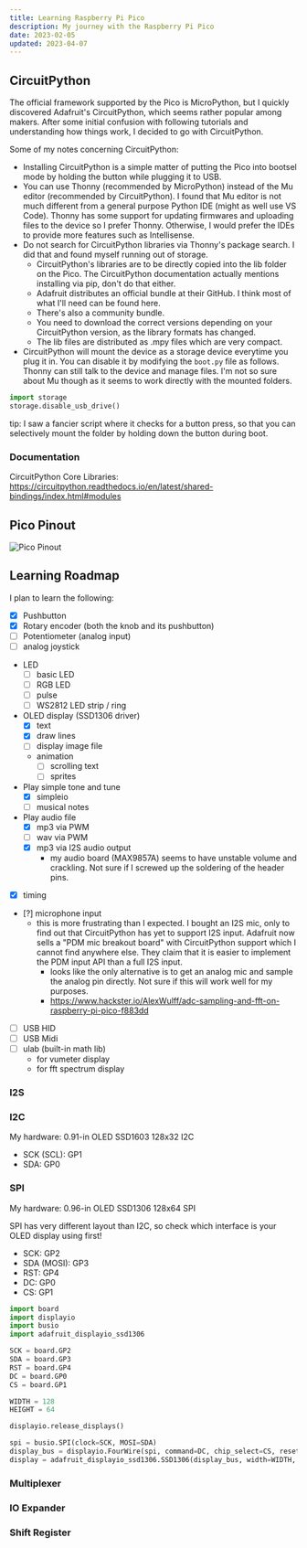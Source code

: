 ```yaml
---
title: Learning Raspberry Pi Pico
description: My journey with the Raspberry Pi Pico
date: 2023-02-05
updated: 2023-04-07
---
```

## CircuitPython

The official framework supported by the Pico is MicroPython, but I quickly discovered Adafruit's CircuitPython, which seems rather popular among makers. After some initial confusion with following tutorials and understanding how things work, I decided to go with CircuitPython.

Some of my notes concerning CircuitPython:

- Installing CircuitPython is a simple matter of putting the Pico into bootsel mode by holding the button while plugging it to USB.
- You can use Thonny (recommended by MicroPython) instead of the Mu editor (recommended by CircuitPython). I found that Mu editor is not much different from a general purpose Python IDE (might as well use VS Code). Thonny has some support for updating firmwares and uploading files to the device so I prefer Thonny. Otherwise, I would prefer the IDEs to provide more features such as Intellisense.
- Do not search for CircuitPython libraries via Thonny's package search. I did that and found myself running out of storage.
  - CircuitPython's libraries are to be directly copied into the lib folder on the Pico. The CircuitPython documentation actually mentions installing via pip, don't do that either.
  - Adafruit distributes an official bundle at their GitHub. I think most of what I'll need can be found here.
  - There's also a community bundle.
  - You need to download the correct versions depending on your CircuitPython version, as the library formats has changed.
  - The lib files are distributed as .mpy files which are very compact.
- CircuitPython will mount the device as a storage device everytime you plug it in. You can disable it by modifying the `boot.py` file as follows. Thonny can still talk to the device and manage files. I'm not so sure about Mu though as it seems to work directly with the mounted folders.

```python
import storage
storage.disable_usb_drive()
```

tip: I saw a fancier script where it checks for a button press, so that you can selectively mount the folder by holding down the button during boot.

### Documentation

CircuitPython Core Libraries: https://circuitpython.readthedocs.io/en/latest/shared-bindings/index.html#modules


## Pico Pinout

![Pico Pinout](https://cdn-learn.adafruit.com/assets/assets/000/099/339/original/raspberry_pi_Pico-R3-Pinout-narrow.png)

## Learning Roadmap

I plan to learn the following:

- [x] Pushbutton
- [x] Rotary encoder (both the knob and its pushbutton)
- [ ] Potentiometer (analog input)
- [ ] analog joystick
- LED
  - [ ] basic LED
  - [ ] RGB LED
  - [ ] pulse
  - [ ] WS2812 LED strip / ring
- OLED display (SSD1306 driver)
  - [x] text
  - [x] draw lines
  - [ ] display image file
  - animation
    - [ ] scrolling text
    - [ ] sprites
- Play simple tone and tune
  - [x] simpleio
  - [ ] musical notes
- Play audio file
  - [x] mp3 via PWM
  - [ ] wav via PWM
  - [x] mp3 via I2S audio output
    - my audio board (MAX9857A) seems to have unstable volume and crackling. Not sure if I screwed up the soldering of the header pins.
- [x] timing
- [?] microphone input
  - this is more frustrating than I expected. I bought an I2S mic, only to find out that CircuitPython has yet to support I2S input. Adafruit now sells a "PDM mic breakout board" with CircuitPython support which I cannot find anywhere else. They claim that it is easier to implement the PDM input API than a full I2S input.
      - looks like the only alternative is to get an analog mic and sample the analog pin directly. Not sure if this will work well for my purposes.
      - https://www.hackster.io/AlexWulff/adc-sampling-and-fft-on-raspberry-pi-pico-f883dd
- [ ] USB HID
- [ ] USB Midi
- [ ] ulab (built-in math lib)
  - for vumeter display
  - for fft spectrum display

### I2S


### I2C

My hardware: 0.91-in OLED SSD1603 128x32 I2C

- SCK (SCL): GP1
- SDA: GP0

### SPI

My hardware: 0.96-in OLED SSD1306 128x64 SPI

SPI has very different layout than I2C, so check which interface is your OLED display using first!

- SCK: GP2
- SDA (MOSI): GP3
- RST: GP4 
- DC: GP0
- CS: GP1

```python
import board
import displayio
import busio
import adafruit_displayio_ssd1306

SCK = board.GP2
SDA = board.GP3
RST = board.GP4
DC = board.GP0
CS = board.GP1

WIDTH = 128
HEIGHT = 64

displayio.release_displays()

spi = busio.SPI(clock=SCK, MOSI=SDA)
display_bus = displayio.FourWire(spi, command=DC, chip_select=CS, reset=RST, baudrate=1000000)
display = adafruit_displayio_ssd1306.SSD1306(display_bus, width=WIDTH, height=HEIGHT)
```


### Multiplexer


### IO Expander


### Shift Register


